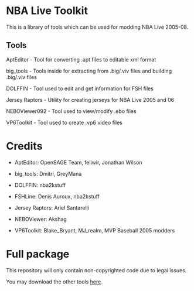 # NBA Live Toolkit

This is a library of tools which can be used for modding NBA Live 2005-08.

## Tools

AptEditor - Tool for converting .apt files to editable xml format

big_tools - Tools inside for extracting from .big/.viv files and building .big/.viv files

DOLFFIN - Tool used to edit and get information for FSH files

Jersey Raptors - Utility for creating jerseys for NBA Live 2005 and 06

NEBOViewer092 - Tool used to view/modify .ebo files

VP6Toolkit - Tool used to create .vp6 video files
# Credits

- AptEditor: OpenSAGE Team, feliwir, Jonathan Wilson

- big_tools: Dmitri, GreyMana

- DOLFFIN: nba2kstuff

- FSHLine: Denis Auroux, nba2kstuff

- Jersey Raptors: Ariel Santarelli

- NEBOViewer: Akshag

- VP6Toolkit: Blake_Bryant, MJ_realm, MVP Baseball 2005 modders

# Full package

This repository will only contain non-copyrighted code due to legal issues.

You may download the other tools [here](https://mega.nz/file/fc5w3SpS#HYVecXFmm0oYEFWspQyj80UBXr81mpbXzIEf0iRcGU0).
